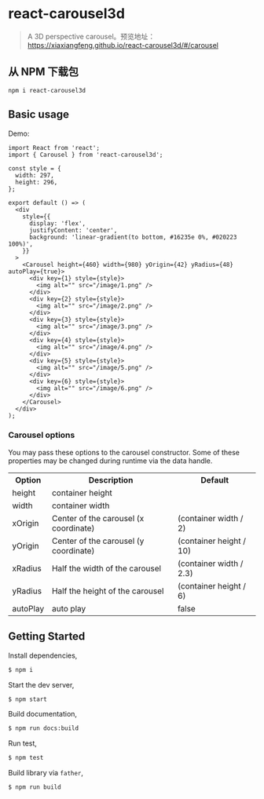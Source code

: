 # react-carousel3d

> A 3D perspective carousel。预览地址：https://xiaxiangfeng.github.io/react-carousel3d/#/carousel

## 从 NPM 下载包

```npm
npm i react-carousel3d
```

## Basic usage

Demo:

```tsx
import React from 'react';
import { Carousel } from 'react-carousel3d';

const style = {
  width: 297,
  height: 296,
};

export default () => (
  <div
    style={{
      display: 'flex',
      justifyContent: 'center',
      background: 'linear-gradient(to bottom, #16235e 0%, #020223 100%)',
    }}
  >
    <Carousel height={460} width={980} yOrigin={42} yRadius={48} autoPlay={true}>
      <div key={1} style={style}>
        <img alt="" src="/image/1.png" />
      </div>
      <div key={2} style={style}>
        <img alt="" src="/image/2.png" />
      </div>
      <div key={3} style={style}>
        <img alt="" src="/image/3.png" />
      </div>
      <div key={4} style={style}>
        <img alt="" src="/image/4.png" />
      </div>
      <div key={5} style={style}>
        <img alt="" src="/image/5.png" />
      </div>
      <div key={6} style={style}>
        <img alt="" src="/image/6.png" />
      </div>
    </Carousel>
  </div>
);
```

### Carousel options

You may pass these options to the carousel constructor. Some of these properties may be changed during runtime via the data handle.

<table>
  <tr>
    <th>Option</th>
    <th>Description</th>
    <th>Default</th>
  </tr>
  <tr>
    <td>height</td>
    <td>container height</td>
    <td></td>
  </tr>
  <tr>
    <td>width</td>
    <td>container width</td>
    <td></td>
  </tr>
  <tr>
    <td>xOrigin</td>
    <td>Center of the carousel (x coordinate)</td>
    <td>(container width / 2)</td>
  </tr>
  <tr>
    <td>yOrigin</td>
    <td>Center of the carousel (y coordinate)</td>
    <td>(container height / 10)</td>
  </tr>
  <tr>
    <td>xRadius</td>
    <td>Half the width of the carousel</td>
    <td>(container width / 2.3)</td>
  </tr>
  <tr>
    <td>yRadius</td>
    <td>Half the height of the carousel</td>
    <td>(container height / 6)</td>
  </tr>
  <tr>
    <td>autoPlay</td>
    <td>auto play</td>
    <td>false</td>
  </tr>
</table>

## Getting Started

Install dependencies,

```bash
$ npm i
```

Start the dev server,

```bash
$ npm start
```

Build documentation,

```bash
$ npm run docs:build
```

Run test,

```bash
$ npm test
```

Build library via `father`,

```bash
$ npm run build
```
